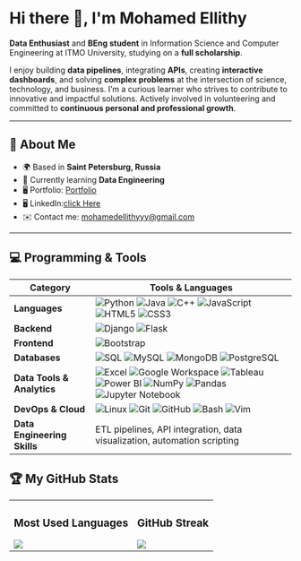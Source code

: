 # Hi there 👋, I'm Mohamed Ellithy

**Data Enthusiast** and **BEng student** in Information Science and Computer Engineering at ITMO University, studying on a **full scholarship**.  

I enjoy building **data pipelines**, integrating **APIs**, creating **interactive dashboards**, and solving **complex problems** at the intersection of science, technology, and business. I’m a curious learner who strives to contribute to innovative and impactful solutions. Actively involved in volunteering and committed to **continuous personal and professional growth**.  

---

## 📍 About Me
- 🌍 Based in **Saint Petersburg, Russia**
- 🧠 Currently learning **Data Engineering**
- 🖥️ Portfolio: [Portfolio](#)
- 🖥️ LinkedIn:[click Here](https://www.linkedin.com/in/mohamedellithyyy/)
- ✉️ Contact me: mohamedellithyyy@gmail.com

---

## 💻 Programming & Tools
| Category | Tools & Languages |
|----------|-----------------|
| **Languages** | ![Python](https://img.shields.io/badge/-Python-3776AB?style=for-the-badge&logo=python&logoColor=white) ![Java](https://img.shields.io/badge/-Java-007396?style=for-the-badge&logo=java&logoColor=white) ![C++](https://img.shields.io/badge/-C++-00599C?style=for-the-badge&logo=cplusplus&logoColor=white) ![JavaScript](https://img.shields.io/badge/-JavaScript-F7DF1E?style=for-the-badge&logo=javascript&logoColor=black) ![HTML5](https://img.shields.io/badge/-HTML5-E34F26?style=for-the-badge&logo=html5&logoColor=white) ![CSS3](https://img.shields.io/badge/-CSS3-1572B6?style=for-the-badge&logo=css3&logoColor=white) |
| **Backend** | ![Django](https://img.shields.io/badge/-Django-092E20?style=for-the-badge&logo=django&logoColor=white) ![Flask](https://img.shields.io/badge/-Flask-000000?style=for-the-badge&logo=flask&logoColor=white) |
| **Frontend** | ![Bootstrap](https://img.shields.io/badge/-Bootstrap-7952B3?style=for-the-badge&logo=bootstrap&logoColor=white) |
| **Databases** | ![SQL](https://img.shields.io/badge/-SQL-4479A1?style=for-the-badge&logo=sql&logoColor=white) ![MySQL](https://img.shields.io/badge/-MySQL-4479A1?style=for-the-badge&logo=mysql&logoColor=white) ![MongoDB](https://img.shields.io/badge/-MongoDB-47A248?style=for-the-badge&logo=mongodb&logoColor=white) ![PostgreSQL](https://img.shields.io/badge/-PostgreSQL-316192?style=for-the-badge&logo=postgresql&logoColor=white) |
| **Data Tools & Analytics** | ![Excel](https://img.shields.io/badge/-Excel-217346?style=for-the-badge&logo=microsoft-excel&logoColor=white) ![Google Workspace](https://img.shields.io/badge/-Google%20Workspace-F4B400?style=for-the-badge&logo=google&logoColor=white) ![Tableau](https://img.shields.io/badge/-Tableau-E97627?style=for-the-badge&logo=tableau&logoColor=white) ![Power BI](https://img.shields.io/badge/-Power%20BI-F2C811?style=for-the-badge&logo=powerbi&logoColor=black) ![NumPy](https://img.shields.io/badge/-NumPy-013243?style=for-the-badge&logo=numpy&logoColor=white) ![Pandas](https://img.shields.io/badge/-Pandas-150458?style=for-the-badge&logo=pandas&logoColor=white) ![Jupyter Notebook](https://img.shields.io/badge/-Jupyter-F37626?style=for-the-badge&logo=jupyter&logoColor=white) |
| **DevOps & Cloud** | ![Linux](https://img.shields.io/badge/-Linux-FCC624?style=for-the-badge&logo=linux&logoColor=black) ![Git](https://img.shields.io/badge/-Git-F05032?style=for-the-badge&logo=git&logoColor=white) ![GitHub](https://img.shields.io/badge/-GitHub-181717?style=for-the-badge&logo=github&logoColor=white) ![Bash](https://img.shields.io/badge/-Bash-4EAA25?style=for-the-badge&logo=gnu-bash&logoColor=white) ![Vim](https://img.shields.io/badge/-Vim-019733?style=for-the-badge&logo=vim&logoColor=white) |
| **Data Engineering Skills** | ETL pipelines, API integration, data visualization, automation scripting |


## 🏆 My GitHub Stats

<table>
<tr>
<td>

### Most Used Languages
<img src="https://github-readme-stats.vercel.app/api/top-langs/?username=mohamedellithyyyy&layout=compact&theme=radical&hide=html,css&cache_seconds=3600" />

</td>
<td>

### GitHub Streak
<img src="https://github-readme-streak-stats.herokuapp.com/?user=mohamedellithyyyy&stroke=ffffff&background=1c1917&ring=0891b2&fire=0891b2&currStreakNum=ffffff&currStreakLabel=0891b2&sideNums=ffffff&sideLabels=ffffff&dates=ffffff&hide_border=true" />

</td>
</tr>
</table>
